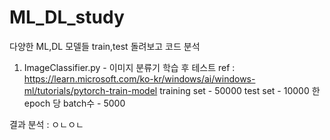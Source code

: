 # ML_DL_study
다양한 ML,DL 모델들 train,test 돌려보고 코드 분석

1. ImageClassifier.py - 이미지 분류기 학습 후 테스트
ref : https://learn.microsoft.com/ko-kr/windows/ai/windows-ml/tutorials/pytorch-train-model
training set - 50000
test set - 10000
한epoch 당 batch수 - 5000

 결과 분석 : ㅇㄴㅇㄴ
